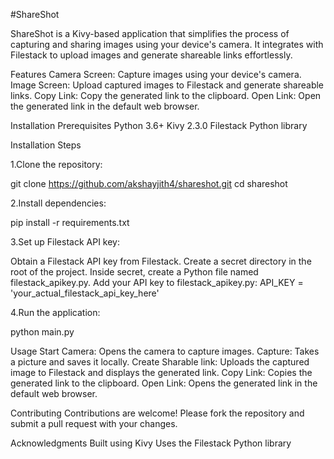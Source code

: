 #ShareShot

ShareShot is a Kivy-based application that simplifies the process of capturing and sharing images using your device's camera. It integrates with Filestack to upload images and generate shareable links effortlessly.

Features
Camera Screen: Capture images using your device's camera.
Image Screen: Upload captured images to Filestack and generate shareable links.
Copy Link: Copy the generated link to the clipboard.
Open Link: Open the generated link in the default web browser.


Installation
Prerequisites
Python 3.6+
Kivy 2.3.0
Filestack Python library

Installation Steps

1.Clone the repository:

git clone https://github.com/akshayjith4/shareshot.git
cd shareshot



2.Install dependencies:

pip install -r requirements.txt



3.Set up Filestack API key:

Obtain a Filestack API key from Filestack.
Create a secret directory in the root of the project.
Inside secret, create a Python file named filestack_apikey.py.
Add your API key to filestack_apikey.py:
API_KEY = 'your_actual_filestack_api_key_here'



4.Run the application:

python main.py


Usage
Start Camera: Opens the camera to capture images.
Capture: Takes a picture and saves it locally.
Create Sharable link: Uploads the captured image to Filestack and displays the generated link.
Copy Link: Copies the generated link to the clipboard.
Open Link: Opens the generated link in the default web browser.

Contributing
Contributions are welcome! Please fork the repository and submit a pull request with your changes.


Acknowledgments
Built using Kivy
Uses the Filestack Python library
